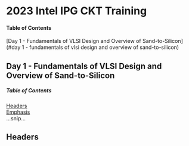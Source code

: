 # 2023 Intel IPG CKT Training

#### Table of Contents
[Day 1 - Fundamentals of VLSI Design and Overview of Sand-to-Silicon](#day 1 - fundamentals of vlsi design and overview of sand-to-silicon)

## Day 1 - Fundamentals of VLSI Design and Overview of Sand-to-Silicon



##### Table of Contents  
[Headers](#headers)  
[Emphasis](#emphasis)  
...snip...  
<a name="headers"/>
## Headers
